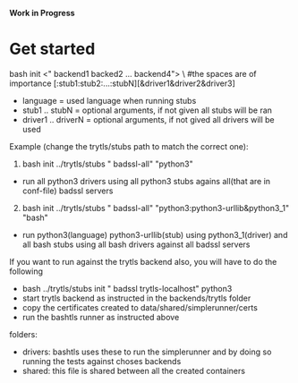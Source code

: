 **Work in Progress**

# Get started

bash init <stubspath> <" backend1 backed2 ... backend4"> \ 	#the spaces are of importance
	<language>[:stub1:stub2:...:stubN][&driver1&driver2&driver3]
 * language = used language when running stubs
 * stub1 .. stubN = optional arguments, if not given all stubs will be ran
 * driver1 .. driverN = optional arguments, if not gived all drivers will be used

Example (change the trytls/stubs path to match the correct one):
 1. bash init ../trytls/stubs " badssl-all" "python3"
  * run all python3 drivers using all python3 stubs agains all(that are in conf-file) badssl servers
 2. bash init ../trytls/stubs " badssl-all" "python3:python3-urllib&python3_1" "bash"
  * run python3(language) python3-urllib(stub) using python3_1(driver) and all bash stubs using all bash drivers
 	against all badssl servers

If you want to run against the trytls backend also, you will have to do the following

 * bash ../trytls/stubs init " badssl trytls-localhost" python3
 * start trytls backend as instructed in the backends/trytls folder
 * copy the certificates created to data/shared/simplerunner/certs
 * run the bashtls runner as instructed above

folders:

 * drivers: bashtls uses these to run the simplerunner and by doing so running the tests against choses backends
 * shared: this file is shared between all the created containers
